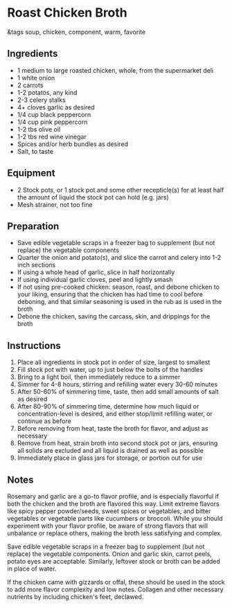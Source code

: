 # Roast Chicken Broth

&tags soup, chicken, component, warm, favorite

## Ingredients

- 1 medium to large roasted chicken, whole, from the supermarket deli
- 1 white onion
- 2 carrots
- 1-2 potatos, any kind
- 2-3 celery stalks
- 4+ cloves garlic as desired
- 1/4 cup black peppercorn
- 1/4 cup pink peppercorn
- 1-2 tbs olive oil
- 1-2 tbs red wine vinegar
- Spices and/or herb bundles as desired
- Salt, to taste

## Equipment

- 2 Stock pots, or 1 stock pot and some other recepticle(s) for at least half the amount of liquid the stock pot can hold (e.g. jars)
- Mesh strainer, not too fine

## Preparation

- Save edible vegetable scraps in a freezer bag to supplement (but not replace) the vegetable components 
- Quarter the onion and potato(s), and slice the carrot and celery into 1-2 inch sections
- If using a whole head of garlic, slice in half horizontally
- If using individual garlic cloves, peel and lightly smash
- If not using pre-cooked chicken: season, roast, and debone chicken to your liking, ensuring that the chicken has had time to cool before deboning, and that similar seasoning is used in the rub as is used in the broth
- Debone the chicken, saving the carcass, skin, and drippings for the broth

## Instructions

1. Place all ingredients in stock pot in order of size, largest to smallest
1. Fill stock pot with water, up to just below the bolts of the handles
1. Bring to a light boil, then immediately reduce to a simmer
1. Simmer for 4-8 hours, stirring and refilling water every 30-60 minutes
1. After 50-60% of simmering time, taste, then add small amounts of salt as desired
1. After 80-90% of simmering time, determine how much liquid or concentration-level is desired, and either stop/limit refilling water, or continue as before
1. Before removing from heat, taste the broth for flavor, and adjust as necessary
1. Remove from heat, strain broth into second stock pot or jars, ensuring all solids are excluded and all liquid is drained as well as possible
1. Immediately place in glass jars for storage, or portion out for use

## Notes

Rosemary and garlic are a go-to flavor profile, and is especially flavorful if both the chicken and the broth are flavored this way. Limit extreme flavors like spicy pepper powder/seeds, sweet spices or vegetables, and bitter vegetables or vegetable parts like cucumbers or broccoli. While you should experiment with your flavor profile, be aware of strong flavors that will unbalance or replace others, making the broth less satisfying and complex.

Save edible vegetable scraps in a freezer bag to supplement (but not replace) the vegetable components. Onion and garlic skin, carrot peels, potato eyes are acceptable. Similarly, leftover stock or broth can be added in place of water.

If the chicken came with gizzards or offal, these should be used in the stock to add more flavor complexity and low notes. Collagen and other necessary nutrients by including chicken's feet, declawed.